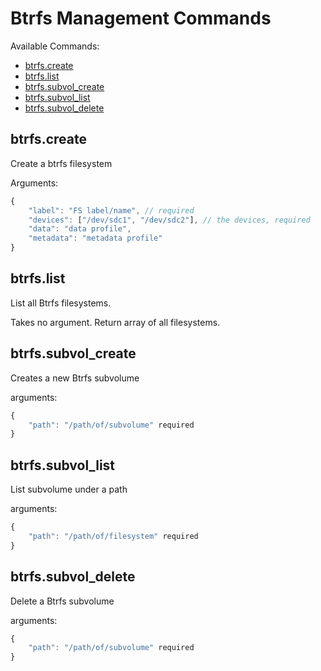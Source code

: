 # Btrfs Management Commands

Available Commands:

- [btrfs.create](#create)
- [btrfs.list](#list)
- [btrfs.subvol_create](#subvol_create)
- [btrfs.subvol_list](#subvol_list)
- [btrfs.subvol_delete](#subvol_delete)


<a id="create"></a>
## btrfs.create

Create a btrfs filesystem

Arguments:
```javascript
{
    "label": "FS label/name", // required
    "devices": ["/dev/sdc1", "/dev/sdc2"], // the devices, required
    "data": "data profile",
    "metadata": "metadata profile"
}
```

<a id="list"></a>
## btrfs.list

List all Btrfs filesystems.

Takes no argument. Return array of all filesystems.


<a id="subvol_create"></a>
## btrfs.subvol_create

Creates a new Btrfs subvolume

arguments:
```javascript
{
    "path": "/path/of/subvolume" required
}
```


<a id="subvol_list"></a>
## btrfs.subvol_list

List subvolume under a path

arguments:
```javascript
{
    "path": "/path/of/filesystem" required
}
```


<a id="subvol_delete"></a>
## btrfs.subvol_delete

Delete a Btrfs subvolume

arguments:
```javascript
{
    "path": "/path/of/subvolume" required
}
```

